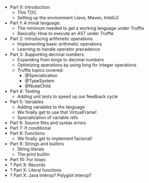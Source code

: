 - Part 0: Introduction:
  - This TOC
  - Setting up the environment (Java, Maven, IntelliJ)
- Part 1: A trivial language:
  - The minimum needed to get a working language under Truffle 
  - Basically: How to execute an AST under Truffle
- Part 2: Introducing arithmetic operations
  - Implementing basic arithmetic operations
  - Learning to handle operator precedence
- Part 3: Supporting decimal numbers
  - Expanding from longs to decimal numbers
  - Optimizing operations by using long for integer operations
  - Truffle topics covered:
    - @Specialization
	- @TypeSystem
	- @NodeChild
- Part 4: Testing
  - Adding unit tests to speed up our feedback cycle
- Part 5: Variables
  - Adding variables to the language
  - We finally get to use that VirtualFrame!
  - Specialization of variable refs
- Part 6: Source files and syntax errors
- Part 7: If conditional
- Part 8: Functions
  - We finally get to implement factorial!
- Part 9: Strings and builtins
  - String literals
  - The print builtin
- Part 10: For loops
- ? Part X: Records
- ? Part X: Literal functions
- ? Part X: Java interop? Polyglot interop?

